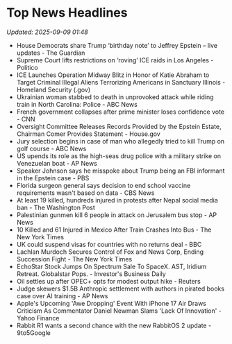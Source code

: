 # Top News Headlines

_Updated: 2025-09-09 01:48_

- House Democrats share Trump ‘birthday note’ to Jeffrey Epstein – live updates - The Guardian
- Supreme Court lifts restrictions on ‘roving’ ICE raids in Los Angeles - Politico
- ICE Launches Operation Midway Blitz in Honor of Katie Abraham to Target Criminal Illegal Aliens Terrorizing Americans in Sanctuary Illinois - Homeland Security (.gov)
- Ukrainian woman stabbed to death in unprovoked attack while riding train in North Carolina: Police - ABC News
- French government collapses after prime minister loses confidence vote - CNN
- Oversight Committee Releases Records Provided by the Epstein Estate, Chairman Comer Provides Statement - House.gov
- Jury selection begins in case of man who allegedly tried to kill Trump on golf course - ABC News
- US upends its role as the high-seas drug police with a military strike on Venezuelan boat - AP News
- Speaker Johnson says he misspoke about Trump being an FBI informant in the Epstein case - PBS
- Florida surgeon general says decision to end school vaccine requirements wasn't based on data - CBS News
- At least 19 killed, hundreds injured in protests after Nepal social media ban - The Washington Post
- Palestinian gunmen kill 6 people in attack on Jerusalem bus stop - AP News
- 10 Killed and 61 Injured in Mexico After Train Crashes Into Bus - The New York Times
- UK could suspend visas for countries with no returns deal - BBC
- Lachlan Murdoch Secures Control of Fox and News Corp, Ending Succession Fight - The New York Times
- EchoStar Stock Jumps On Spectrum Sale To SpaceX. AST, Iridium Retreat. Globalstar Pops. - Investor's Business Daily
- Oil settles up after OPEC+ opts for modest output hike - Reuters
- Judge skewers $1.5B Anthropic settlement with authors in pirated books case over AI training - AP News
- Apple's Upcoming 'Awe Dropping' Event With iPhone 17 Air Draws Criticism As Commentator Daniel Newman Slams 'Lack Of Innovation' - Yahoo Finance
- Rabbit R1 wants a second chance with the new RabbitOS 2 update - 9to5Google